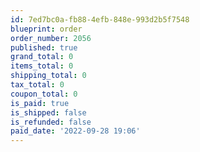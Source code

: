 ```yaml
---
id: 7ed7bc0a-fb88-4efb-848e-993d2b5f7548
blueprint: order
order_number: 2056
published: true
grand_total: 0
items_total: 0
shipping_total: 0
tax_total: 0
coupon_total: 0
is_paid: true
is_shipped: false
is_refunded: false
paid_date: '2022-09-28 19:06'
---
```

